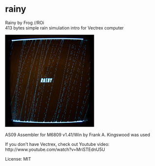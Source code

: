 # rainy
Rainy by Frog //ROi<br>
413 bytes simple rain simulation intro for Vectrex computer<br>

<p>
<img src="screenshot_300.jpg"/>

<p>AS09 Assembler for M6809 v1.41/Win by Frank A. Kingswood was used

<p>If you don't have Vectrex, check out Youtube video: 
http://www.youtube.com/watch?v=MriSTEdnU5U

<p>License: MIT


